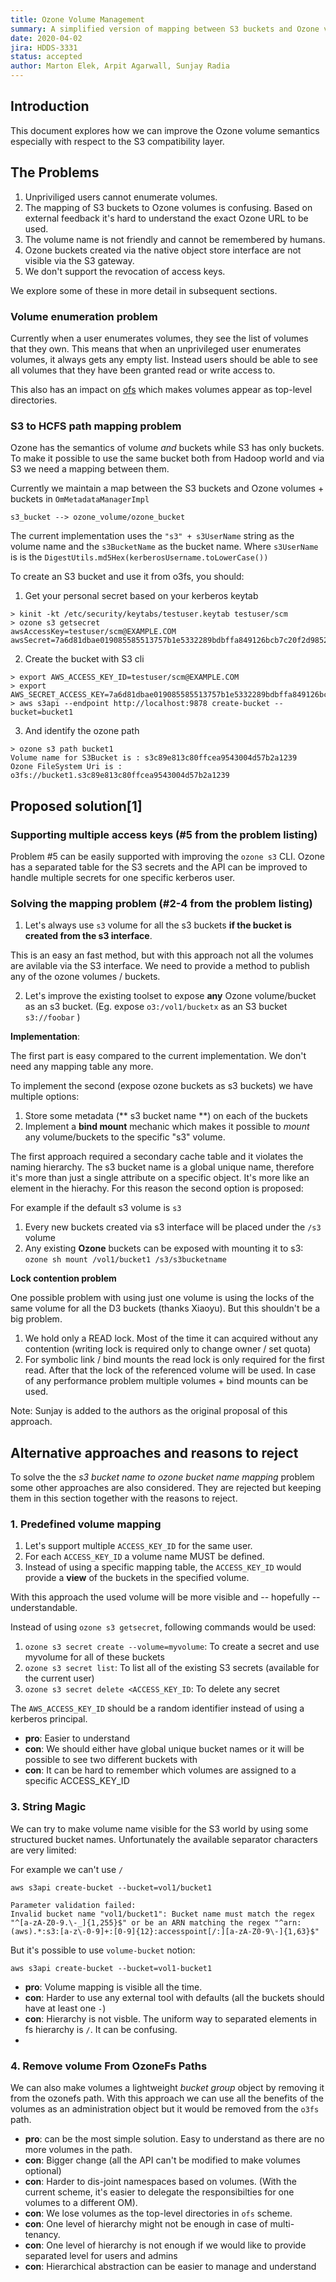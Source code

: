 ```yaml
---
title: Ozone Volume Management
summary: A simplified version of mapping between S3 buckets and Ozone volume/buckets
date: 2020-04-02
jira: HDDS-3331
status: accepted
author: Marton Elek, Arpit Agarwall, Sunjay Radia
---
```


<!--
  Licensed under the Apache License, Version 2.0 (the "License");
  you may not use this file except in compliance with the License.
  You may obtain a copy of the License at

   http://www.apache.org/licenses/LICENSE-2.0

  Unless required by applicable law or agreed to in writing, software
  distributed under the License is distributed on an "AS IS" BASIS,
  WITHOUT WARRANTIES OR CONDITIONS OF ANY KIND, either express or implied.
  See the License for the specific language governing permissions and
  limitations under the License. See accompanying LICENSE file.
-->


## Introduction

This document explores how we can improve the Ozone volume semantics especially with respect to the S3 compatibility layer.

## The Problems

 1. Unpriviliged users cannot enumerate volumes.
 2. The mapping of S3 buckets to Ozone volumes is confusing. Based on external feedback it's hard to understand the exact Ozone URL to be used.
 3. The volume name is not friendly and cannot be remembered by humans.
 4. Ozone buckets created via the native object store interface are not visible via the S3 gateway.
 5. We don't support the revocation of access keys.

We explore some of these in more detail in subsequent sections.

### Volume enumeration problem

Currently when a user enumerates volumes, they see the list of volumes that they own. This means that when an unprivileged user enumerates volumes, it always gets any empty list. Instead users should be able to see all volumes that they have been granted read or write access to.

This also has an impact on [ofs](https://issues.apache.org/jira/browse/HDDS-2665) which makes volumes appear as top-level directories.

### S3 to HCFS path mapping problem

Ozone has the semantics of volume *and* buckets while S3 has only buckets. To make it possible to use the same bucket both from Hadoop world and via S3 we need a mapping between them.

Currently we maintain a map between the S3 buckets and Ozone volumes + buckets in `OmMetadataManagerImpl`

```
s3_bucket --> ozone_volume/ozone_bucket
```
 
The current implementation uses the `"s3" + s3UserName` string as the volume name and the `s3BucketName` as the bucket name. Where `s3UserName` is is the `DigestUtils.md5Hex(kerberosUsername.toLowerCase())`

To create an S3 bucket and use it from o3fs, you should:

1. Get your personal secret based on your kerberos keytab

```
> kinit -kt /etc/security/keytabs/testuser.keytab testuser/scm
> ozone s3 getsecret
awsAccessKey=testuser/scm@EXAMPLE.COM
awsSecret=7a6d81dbae019085585513757b1e5332289bdbffa849126bcb7c20f2d9852092
```

2. Create the bucket with S3 cli

```
> export AWS_ACCESS_KEY_ID=testuser/scm@EXAMPLE.COM
> export AWS_SECRET_ACCESS_KEY=7a6d81dbae019085585513757b1e5332289bdbffa849126bcb7c20f2d9852092
> aws s3api --endpoint http://localhost:9878 create-bucket --bucket=bucket1
```

3. And identify the ozone path

```
> ozone s3 path bucket1
Volume name for S3Bucket is : s3c89e813c80ffcea9543004d57b2a1239
Ozone FileSystem Uri is : o3fs://bucket1.s3c89e813c80ffcea9543004d57b2a1239
```

## Proposed solution[1]

### Supporting multiple access keys (#5 from the problem listing)

Problem #5 can be easily supported with improving the `ozone s3` CLI. Ozone has a separated table for the S3 secrets and the API can be improved to handle multiple secrets for one specific kerberos user.

### Solving the mapping problem (#2-4 from the problem listing)

 1. Let's always use `s3` volume for all the s3 buckets **if the bucket is created from the s3 interface**.

This is an easy an fast method, but with this approach not all the volumes are avilable via the S3 interface. We need to provide a method to publish any of the ozone volumes / buckets.

 2. Let's improve the existing toolset to expose **any** Ozone volume/bucket as an s3 bucket. (Eg. expose `o3:/vol1/bucketx` as an S3 bucket `s3://foobar` )

**Implementation**:

 The first part is easy compared to the current implementation. We don't need any mapping table any more.

 To implement the second (expose ozone buckets as s3 buckets) we have multiple options:

   1. Store some metadata (** s3 bucket name **) on each of the buckets
   2. Implement a **bind mount** mechanic which makes it possible to *mount* any volume/buckets to the specific "s3" volume.

The first approach required a secondary cache table and it violates the naming hierarchy. The s3 bucket name is a global unique name, therefore it's more than just a single attribute on a specific object. It's more like an element in the hierachy. For this reason the second option is proposed:

For example if the default s3 volume is `s3`

 1. Every new buckets created via s3 interface will be placed under the `/s3` volume
 2. Any existing **Ozone** buckets can be exposed with mounting it to s3: `ozone sh mount /vol1/bucket1 /s3/s3bucketname`

**Lock contention problem**

One possible problem with using just one volume is using the locks of the same volume for all the D3 buckets (thanks Xiaoyu). But this shouldn't be a big problem.

 1. We hold only a READ lock. Most of the time it can acquired without any contention (writing lock is required only to change owner / set quota)
 2. For symbolic link / bind mounts the read lock is only required for the first read. After that the lock of the referenced volume will be used. In case of any performance problem multiple volumes + bind mounts can be used.

Note: Sunjay is added to the authors as the original proposal of this approach.

## Alternative approaches and reasons to reject

To solve the the _s3 bucket name to ozone bucket name mapping_ problem some other approaches are also considered. They are rejected but keeping them in this section together with the reasons to reject.


### 1. Predefined volume mapping

 1. Let's support multiple `ACCESS_KEY_ID` for the same user.
 2. For each `ACCESS_KEY_ID` a volume name MUST be defined.
 3. Instead of using a specific mapping table, the `ACCESS_KEY_ID` would provide a **view** of the buckets in the specified volume.
 
With this approach the used volume will be more visible and -- hopefully -- understandable.

Instead of using `ozone s3 getsecret`, following commands would be used:

 1. `ozone s3 secret create --volume=myvolume`: To create a secret and use myvolume for all of these buckets
 2. `ozone s3 secret list`: To list all of the existing S3 secrets (available for the current user)
 3. `ozone s3 secret delete <ACCESS_KEY_ID`: To delete any secret

The `AWS_ACCESS_KEY_ID` should be a random identifier instead of using a kerberos principal.

 * __pro__: Easier to understand
 * __con__: We should either have global unique bucket names or it will be possible to see two different buckets with
 * __con__: It can be hard to remember which volumes are assigned to a specific ACCESS_KEY_ID
 
### 3. String Magic

We can try to make volume name visible for the S3 world by using some structured bucket names. Unfortunately the available separator characters are very limited:

For example we can't use `/`

```
aws s3api create-bucket --bucket=vol1/bucket1

Parameter validation failed:
Invalid bucket name "vol1/bucket1": Bucket name must match the regex "^[a-zA-Z0-9.\-_]{1,255}$" or be an ARN matching the regex "^arn:(aws).*:s3:[a-z\-0-9]+:[0-9]{12}:accesspoint[/:][a-zA-Z0-9\-]{1,63}$"
```

But it's possible to use `volume-bucket` notion:

```
aws s3api create-bucket --bucket=vol1-bucket1
```
 * __pro__: Volume mapping is visible all the time.
 * __con__: Harder to use any external tool with defaults (all the buckets should have at least one `-`)
 * __con__: Hierarchy is not visble. The uniform way to separated elements in fs hierarchy is `/`. It can be confusing.
 * 
### 4. Remove volume From OzoneFs Paths

We can also make volumes a lightweight *bucket group* object by removing it from the ozonefs path. With this approach we can use all the benefits of the volumes as an administration object but it would be removed from the `o3fs` path.

 * __pro__: can be the most simple solution. Easy to understand as there are no more volumes in the path.
 * __con__: Bigger change (all the API can't be modified to make volumes optional)
 * __con__: Harder to dis-joint namespaces based on volumes. (With the current scheme, it's easier to delegate the responsibilties for one volumes to a different OM).
 * __con__: We lose volumes as the top-level directories in `ofs` scheme.
 * __con__: One level of hierarchy might not be enough in case of multi-tenancy.
 * __con__: One level of hierarchy is not enough if we would like to provide separated level for users and admins 
 * __con__: Hierarchical abstraction can be easier to manage and understand

